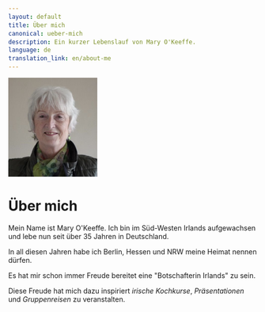 ```yaml
---
layout: default
title: Über mich
canonical: ueber-mich
description: Ein kurzer Lebenslauf von Mary O'Keeffe.
language: de
translation_link: en/about-me
---
```

<img class="mary" width="180" height="200" src="img/mary-3.jpg" alt="">

# Über mich

Mein Name ist Mary O'Keeffe. Ich bin im Süd-Westen Irlands aufgewachsen und lebe
nun seit über 35 Jahren in Deutschland.

In all diesen Jahren habe ich Berlin, Hessen und NRW meine Heimat nennen dürfen.

Es hat mir schon immer Freude bereitet eine "Botschafterin Irlands" zu sein.

Diese Freude hat mich dazu inspiriert *irische Kochkurse*, *Präsentationen* und
*Gruppenreisen* zu veranstalten.
